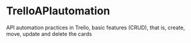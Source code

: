 # TrelloAPIautomation
API automation practices in Trello, basic features (CRUD), that is, create, move, update and delete the cards
